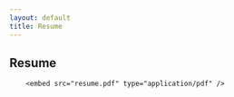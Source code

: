 ```yaml
---
layout: default
title: Resume
---
```


## Resume

<object data="resume.pdf" type="application/pdf" style="min-height:100vh;width:100%">
        
        <embed src="resume.pdf" type="application/pdf" />
        
</object>
